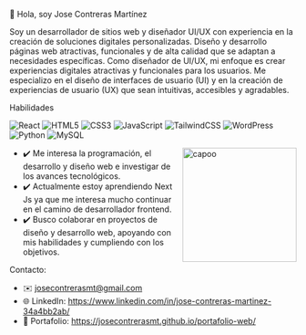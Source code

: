   👋 Hola, soy Jose Contreras Martínez
  
  Soy un desarrollador de sitios web y diseñador UI/UX con experiencia en la creación de soluciones digitales personalizadas. Diseño y desarrollo páginas web atractivas, funcionales y de alta calidad que se adaptan a necesidades específicas.
  Como diseñador de UI/UX, mi enfoque es crear experiencias digitales atractivas y funcionales para los usuarios. Me especializo en el diseño de interfaces de usuario (UI) y en la creación de experiencias de usuario (UX) que sean intuitivas, accesibles y agradables.

Habilidades

![React](https://img.shields.io/badge/react-%2320232a.svg?style=for-the-badge&logo=react&logoColor=%2361DAFB)
![HTML5](https://img.shields.io/badge/html5-%23E34F26.svg?style=for-the-badge&logo=html5&logoColor=white)
![CSS3](https://img.shields.io/badge/css3-%231572B6.svg?style=for-the-badge&logo=css3&logoColor=white)
![JavaScript](https://img.shields.io/badge/javascript-%23323330.svg?style=for-the-badge&logo=javascript&logoColor=%23F7DF1E)
![TailwindCSS](https://img.shields.io/badge/tailwindcss-%2338B2AC.svg?style=for-the-badge&logo=tailwind-css&logoColor=white)
![WordPress](https://img.shields.io/badge/WordPress-%23117AC9.svg?style=for-the-badge&logo=WordPress&logoColor=white)
![Python](https://img.shields.io/badge/python-3670A0?style=for-the-badge&logo=python&logoColor=ffdd54)
![MySQL](https://img.shields.io/badge/mysql-4479A1.svg?style=for-the-badge&logo=mysql&logoColor=white)

<img align="right" width="200px" alt="capoo" src="https://i.pinimg.com/originals/2c/27/d1/2c27d1186016923c8ebca12d9246dc16.gif" />

  
- ✔️ Me interesa la programación, el desarrollo y diseño web e investigar de los avances tecnológicos. 
- ✔️ Actualmente estoy aprendiendo Next Js ya que me interesa mucho continuar en el camino de desarrollador frontend.
- ✔️ Busco colaborar en proyectos de diseño y desarrollo web, apoyando con mis habilidades y cumpliendo con los objetivos.

Contacto: 
- ✉️ josecontrerasmt@gmail.com
- 🌐 LinkedIn: https://www.linkedin.com/in/jose-contreras-martinez-34a4bb2ab/
- 💼 Portafolio: https://josecontrerasmt.github.io/portafolio-web/
